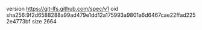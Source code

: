 version https://git-lfs.github.com/spec/v1
oid sha256:9f2d6588288a99ad479e1dd12a175993a9801a6d6467cae22ffad2252e4773bf
size 2664
